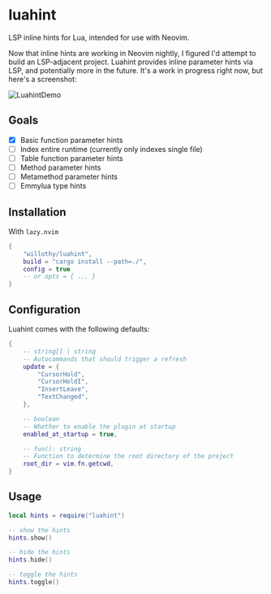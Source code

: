 # luahint

LSP inline hints for Lua, intended for use with Neovim.

Now that inline hints are working in Neovim nightly, I figured I'd attempt to build an LSP-adjacent project. Luahint provides inline parameter hints via LSP, and potentially more in the future. It's a work in progress right now, but here's a screenshot:

![LuahintDemo](https://github.com/willothy/luahint/assets/38540736/490e4100-914a-4895-95e6-e8c40c85a23f)

## Goals

- [x] Basic function parameter hints
- [ ] Index entire runtime (currently only indexes single file)
- [ ] Table function parameter hints
- [ ] Method parameter hints
- [ ] Metamethod parameter hints
- [ ] Emmylua type hints

## Installation

With `lazy.nvim`

```lua
{
	"willothy/luahint",
	build = "cargo install --path=./",
	config = true
	-- or opts = { ... }
}
```

## Configuration

Luahint comes with the following defaults:

```lua
{
	-- string[] | string
	-- Autocommands that should trigger a refresh
	update = {
		"CursorHold",
		"CursorHoldI",
		"InsertLeave",
		"TextChanged",
	},

	-- boolean
	-- Whether to enable the plugin at startup
	enabled_at_startup = true,

	-- fun(): string
	-- Function to determine the root directory of the project
	root_dir = vim.fn.getcwd,
}
```

## Usage

```lua
local hints = require("luahint")

-- show the hints
hints.show()

-- hide the hints
hints.hide()

-- toggle the hints
hints.toggle()

```
